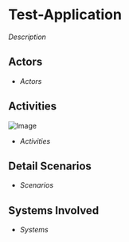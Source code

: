 # Test-Application

_Description_

## Actors

* _Actors_

## Activities

![Image](./UseCases/Test-Application/Activities.png)

* _Activities_

## Detail Scenarios

* _Scenarios_

## Systems Involved

* _Systems_


